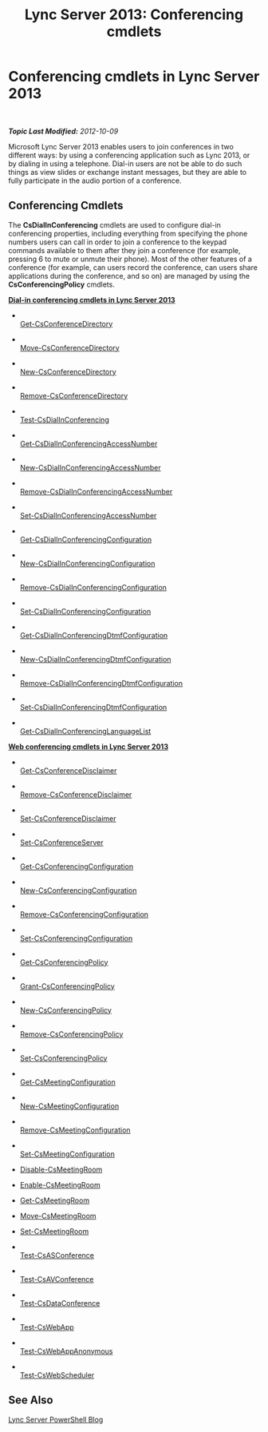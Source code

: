 ﻿---
title: 'Lync Server 2013: Conferencing cmdlets'
TOCTitle: Conferencing cmdlets
ms:assetid: 7ff94637-6319-4c45-9230-be34e8d81ede
ms:mtpsurl: https://technet.microsoft.com/en-us/library/Gg398641(v=OCS.15)
ms:contentKeyID: 48184640
ms.date: 07/23/2014
mtps_version: v=OCS.15
---

<div data-xmlns="http://www.w3.org/1999/xhtml">

<div class="topic" data-xmlns="http://www.w3.org/1999/xhtml" data-msxsl="urn:schemas-microsoft-com:xslt" data-cs="http://msdn.microsoft.com/en-us/">

<div data-asp="http://msdn2.microsoft.com/asp">

# Conferencing cmdlets in Lync Server 2013

</div>

<div id="mainSection">

<div id="mainBody">

<span> </span>

_**Topic Last Modified:** 2012-10-09_

Microsoft Lync Server 2013 enables users to join conferences in two different ways: by using a conferencing application such as Lync 2013, or by dialing in using a telephone. Dial-in users are not be able to do such things as view slides or exchange instant messages, but they are able to fully participate in the audio portion of a conference.

<div>

## Conferencing Cmdlets

The **CsDialInConferencing** cmdlets are used to configure dial-in conferencing properties, including everything from specifying the phone numbers users can call in order to join a conference to the keypad commands available to them after they join a conference (for example, pressing 6 to mute or unmute their phone). Most of the other features of a conference (for example, can users record the conference, can users share applications during the conference, and so on) are managed by using the **CsConferencingPolicy** cmdlets.

**[Dial-in conferencing cmdlets in Lync Server 2013](lync-server-2013-dial-in-conferencing-cmdlets.md)**

  - <span></span>  
    [Get-CsConferenceDirectory](https://technet.microsoft.com/en-us/library/Gg425771(v=OCS.15))

  - <span></span>  
    [Move-CsConferenceDirectory](https://technet.microsoft.com/en-us/library/Gg412968(v=OCS.15))

  - <span></span>  
    [New-CsConferenceDirectory](https://technet.microsoft.com/en-us/library/Gg413080(v=OCS.15))

  - <span></span>  
    [Remove-CsConferenceDirectory](rehttps://technet.microsoft.com/en-us/library/Gg412968(v=OCS.15))

<!-- end list -->

  - <span></span>  
    [Test-CsDialInConferencing](test-csdialinconferencing.md)

<!-- end list -->

  - <span></span>  
    [Get-CsDialInConferencingAccessNumber](https://technet.microsoft.com/en-us/library/Gg413015(v=OCS.15))

  - <span></span>  
    [New-CsDialInConferencingAccessNumber](https://technet.microsoft.com/en-us/library/Gg398818(v=OCS.15))

  - <span></span>  
    [Remove-CsDialInConferencingAccessNumber](remove-csdialinconferencingaccessnumber.md)

  - <span></span>  
    [Set-CsDialInConferencingAccessNumber](set-csdialinconferencingaccessnumber.md)

<!-- end list -->

  - <span></span>  
    [Get-CsDialInConferencingConfiguration](https://technet.microsoft.com/en-us/library/Gg398575(v=OCS.15))

  - <span></span>  
    [New-CsDialInConferencingConfiguration](https://technet.microsoft.com/en-us/library/Gg412816(v=OCS.15))

  - <span></span>  
    [Remove-CsDialInConferencingConfiguration](remove-csdialinconferencingconfiguration.md)

  - <span></span>  
    [Set-CsDialInConferencingConfiguration](set-csdialinconferencingconfiguration.md)

<!-- end list -->

  - <span></span>  
    [Get-CsDialInConferencingDtmfConfiguration](https://technet.microsoft.com/en-us/library/Gg398578(v=OCS.15))

  - <span></span>  
    [New-CsDialInConferencingDtmfConfiguration](https://technet.microsoft.com/en-us/library/Gg425792(v=OCS.15))

  - <span></span>  
    [Remove-CsDialInConferencingDtmfConfiguration](remove-csdialinconferencingdtmfconfiguration.md)

  - <span></span>  
    [Set-CsDialInConferencingDtmfConfiguration](set-csdialinconferencingdtmfconfiguration.md)

<!-- end list -->

  - <span></span>  
    [Get-CsDialInConferencingLanguageList](https://technet.microsoft.com/en-us/library/Gg425869(v=OCS.15))

**[Web conferencing cmdlets in Lync Server 2013](lync-server-2013-web-conferencing-cmdlets.md)**

  - <span></span>  
    [Get-CsConferenceDisclaimer](https://technet.microsoft.com/en-us/library/Gg425714(v=OCS.15))

  - <span></span>  
    [Remove-CsConferenceDisclaimer](remove-csconferencedisclaimer.md)

  - <span></span>  
    [Set-CsConferenceDisclaimer](set-csconferencedisclaimer.md)

<!-- end list -->

  - <span></span>  
    [Set-CsConferenceServer](set-csconferenceserver.md)

<!-- end list -->

  - <span></span>  
    [Get-CsConferencingConfiguration](https://technet.microsoft.com/en-us/library/Gg398965(v=OCS.15))

  - <span></span>  
    [New-CsConferencingConfiguration](https://technet.microsoft.com/en-us/library/Gg412967(v=OCS.15))

  - <span></span>  
    [Remove-CsConferencingConfiguration](remove-csconferencingconfiguration.md)

  - <span></span>  
    [Set-CsConferencingConfiguration](set-csconferencingconfiguration.md)

<!-- end list -->

  - <span></span>  
    [Get-CsConferencingPolicy](https://technet.microsoft.com/en-us/library/Gg398293(v=OCS.15))

  - <span></span>  
    [Grant-CsConferencingPolicy](https://technet.microsoft.com/en-us/library/Gg425937(v=OCS.15))

  - <span></span>  
    [New-CsConferencingPolicy](https://technet.microsoft.com/en-us/library/Gg413019(v=OCS.15))

  - <span></span>  
    [Remove-CsConferencingPolicy](remove-csconferencingpolicy.md)

  - <span></span>  
    [Set-CsConferencingPolicy](set-csconferencingpolicy.md)

<!-- end list -->

  - <span></span>  
    [Get-CsMeetingConfiguration](https://technet.microsoft.com/en-us/library/Gg425875(v=OCS.15))

  - <span></span>  
    [New-CsMeetingConfiguration](https://technet.microsoft.com/en-us/library/Gg398065(v=OCS.15))

  - <span></span>  
    [Remove-CsMeetingConfiguration](remove-csmeetingconfiguration.md)

  - <span></span>  
    [Set-CsMeetingConfiguration](set-csmeetingconfiguration.md)

<!-- end list -->

  - [Disable-CsMeetingRoom](https://technet.microsoft.com/en-us/library/JJ204723(v=OCS.15))

  - [Enable-CsMeetingRoom](https://technet.microsoft.com/en-us/library/JJ205062(v=OCS.15))

  - [Get-CsMeetingRoom](https://technet.microsoft.com/en-us/library/JJ205277(v=OCS.15))

  - [Move-CsMeetingRoom](https://technet.microsoft.com/en-us/library/JJ204889(v=OCS.15))

  - [Set-CsMeetingRoom](set-csmeetingroom.md)

<!-- end list -->

  - <span></span>  
    [Test-CsASConference](test-csasconference.md)

  - <span></span>  
    [Test-CsAVConference](test-csavconference.md)

  - <span></span>  
    [Test-CsDataConference](test-csdataconference.md)

  - <span></span>  
    [Test-CsWebApp](test-cswebapp.md)

  - <span></span>  
    [Test-CsWebAppAnonymous](test-cswebappanonymous.md)

  - <span></span>  
    [Test-CsWebScheduler](test-cswebscheduler.md)

</div>

<div>

## See Also


[Lync Server PowerShell Blog](http://go.microsoft.com/fwlink/p/?linkid=203150)  
  

</div>

</div>

<span> </span>

</div>

</div>

</div>

